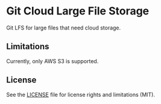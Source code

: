 # Git Cloud Large File Storage

Git LFS for large files that need cloud storage.

## Limitations

Currently, only AWS S3 is supported.

## License

See the [LICENSE](LICENSE.md) file for license rights and limitations (MIT).
